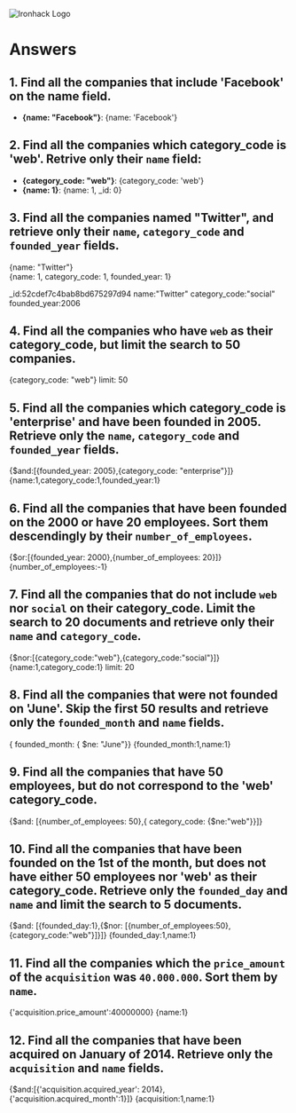 ![Ironhack Logo](https://i.imgur.com/1QgrNNw.png)

# Answers

## 1. Find all the companies that include 'Facebook' on the **name** field.

 - **{name: "Facebook"}**: {name: 'Facebook'}
 
 ## 2. Find all the companies which **category_code** is 'web'. Retrive only their `name` field:

 - **{category_code: "web"}**: {category_code: 'web'}
 - **{name: 1}**: {name: 1, _id: 0}

## 3. Find all the companies named "Twitter", and retrieve only their `name`, `category_code` and `founded_year` fields.
{name: "Twitter"}	
{name: 1, category_code: 1, founded_year: 1}

_id:52cdef7c4bab8bd675297d94
name:"Twitter"
category_code:"social"
founded_year:2006

## 4. Find all the companies who have `web` as their **category_code**, but limit the search to 50 companies.

{category_code: "web"}
limit: 50

## 5. Find all the companies which **category_code** is 'enterprise' and have been founded in 2005. Retrieve only the `name`, `category_code` and `founded_year` fields.

{$and:[{founded_year: 2005},{category_code: "enterprise"}]}
{name:1,category_code:1,founded_year:1}

## 6. Find all the companies that have been **founded** on the 2000 or have 20 **employees**. Sort them descendingly by their `number_of_employees`.

{$or:[{founded_year: 2000},{number_of_employees: 20}]}
{number_of_employees:-1}

## 7. Find all the companies that do not include `web` nor `social` on their **category_code**. Limit the search to 20 documents and retrieve only their `name` and `category_code`.

{$nor:[{category_code:"web"},{category_code:"social"}]}
{name:1,category_code:1}
limit: 20

## 8. Find all the companies that were not **founded** on 'June'. Skip the first 50 results and retrieve only the `founded_month` and `name` fields.

{ founded_month: { $ne: "June"}}
{founded_month:1,name:1}

## 9. Find all the companies that have 50 employees, but do not correspond to the 'web' **category_code**. 

{$and: [{number_of_employees: 50},{ category_code: {$ne:"web"}}]}

## 10. Find all the companies that have been founded on the 1st of the month, but does not have either 50 employees nor 'web' as their **category_code**. Retrieve only the `founded_day` and `name` and limit the search to 5 documents.

{$and: [{founded_day:1},{$nor: [{number_of_employees:50},{category_code:"web"}]}]}
{founded_day:1,name:1}

## 11. Find all the companies which the `price_amount` of the `acquisition` was **`40.000.000`**. Sort them by `name`.

{'acquisition.price_amount':40000000}
{name:1}


## 12. Find all the companies that have been acquired on January of 2014. Retrieve only the `acquisition` and `name` fields.

{$and:[{'acquisition.acquired_year': 2014},{'acquisition.acquired_month':1}]}
{acquisition:1,name:1}